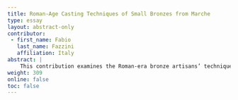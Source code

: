 ```yaml
---
title: Roman-Age Casting Techniques of Small Bronzes from Marche
type: essay
layout: abstract-only
contributor:
 - first_name: Fabio
   last_name: Fazzini
   affiliation: Italy
abstract: |
    This contribution examines the Roman-era bronze artisans’ techniques and their methods for overcoming difficulties in casting small objects. In observing a group of small bronzes from the Italian region of Marche, realized with the lost-wax technique, we noticed some interesting features about the methods of production. The techniques for improving the casting involve, primarily, the positioning of the casting and vent channels. They can be seen in proximity to those parts of the casting that were more difficult for the molten metal to reach. During the realization of the wax model, the metal-workers concealed the channels so as to become a part of the final sculpture itself, hidden in columns, trunks, or drapery.
weight: 309
online: false
toc: false
---
```

